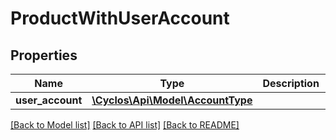 # ProductWithUserAccount

## Properties
Name | Type | Description | Notes
------------ | ------------- | ------------- | -------------
**user_account** | [**\Cyclos\Api\Model\AccountType**](AccountType.md) |  | [optional] 

[[Back to Model list]](../../README.md#documentation-for-models) [[Back to API list]](../../README.md#documentation-for-api-endpoints) [[Back to README]](../../README.md)

